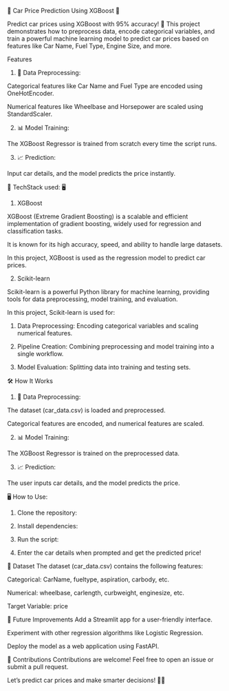 🚗 Car Price Prediction Using XGBoost 🚀

Predict car prices using XGBoost with 95% accuracy! 🎯 This project demonstrates how to preprocess data, encode categorical variables, and train a powerful machine learning model to predict car prices based on features like Car Name, Fuel Type, Engine Size, and more.

Features
1. 🧹 Data Preprocessing:

Categorical features like Car Name and Fuel Type are encoded using OneHotEncoder.

Numerical features like Wheelbase and Horsepower are scaled using StandardScaler.

2. 📊 Model Training:

The XGBoost Regressor is trained from scratch every time the script runs.

3. 📈 Prediction:

Input car details, and the model predicts the price instantly.

🤖 TechStack used: 🖥️

1. XGBoost

XGBoost (Extreme Gradient Boosting) is a scalable and efficient implementation of gradient boosting, widely used for regression and classification tasks.

It is known for its high accuracy, speed, and ability to handle large datasets.

In this project, XGBoost is used as the regression model to predict car prices.

2. Scikit-learn

Scikit-learn is a powerful Python library for machine learning, providing tools for data preprocessing, model training, and evaluation.

In this project, Scikit-learn is used for:

1. Data Preprocessing: Encoding categorical variables and scaling numerical features.

2. Pipeline Creation: Combining preprocessing and model training into a single workflow.

3. Model Evaluation: Splitting data into training and testing sets.

🛠️ How It Works

1. 🧹 Data Preprocessing:

The dataset (car_data.csv) is loaded and preprocessed.

Categorical features are encoded, and numerical features are scaled.

2. 📊 Model Training:

The XGBoost Regressor is trained on the preprocessed data.

3. 📈 Prediction:

The user inputs car details, and the model predicts the price.


🖥️ How to Use:

1. Clone the repository:

2. Install dependencies:

3. Run the script:

4. Enter the car details when prompted and get the predicted price!

📂 Dataset
The dataset (car_data.csv) contains the following features:

Categorical: CarName, fueltype, aspiration, carbody, etc.

Numerical: wheelbase, carlength, curbweight, enginesize, etc.

Target Variable: price

🚀 Future Improvements
Add a Streamlit app for a user-friendly interface.

Experiment with other regression algorithms like Logistic Regression.

Deploy the model as a web application using FastAPI.

🙌 Contributions
Contributions are welcome! Feel free to open an issue or submit a pull request.

Let’s predict car prices and make smarter decisions! 🚀🚗
